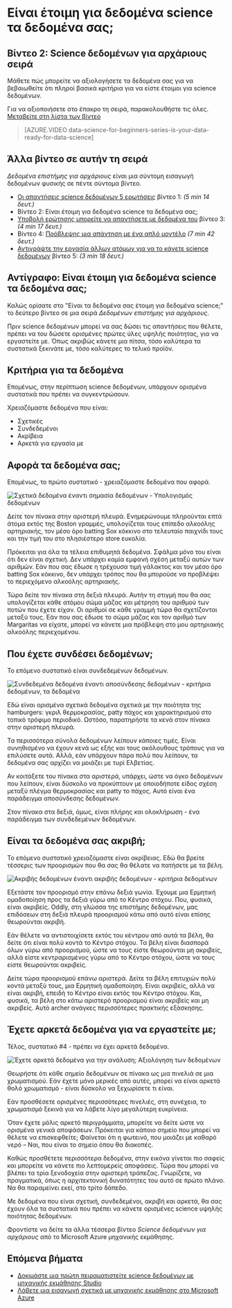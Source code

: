 <properties
   pageTitle="Είναι έτοιμη για δεδομένα science τα δεδομένα σας; Αξιολόγηση των δεδομένων | Microsoft Azure"
   description="Μάθετε τα 4 κριτήρια για τα δεδομένα να είναι έτοιμο για science δεδομένων. Δεδομένα επιστήμης για αρχάριους βίντεο 2 έχει μπετόν παραδείγματα για να σας βοηθήσει με αξιολόγησης βασικών δεδομένων."
   keywords="σχετικά στοιχεία, Υπολογισμός δεδομένων, προετοιμασία δεδομένων, κριτήρια δεδομένων, τα δεδομένα"
   services="machine-learning"
   documentationCenter="na"
   authors="cjgronlund"
   manager="jhubbard"
   editor="cjgronlund"/>

<tags
   ms.service="machine-learning"
   ms.devlang="na"
   ms.topic="article"
   ms.tgt_pltfrm="na"
   ms.workload="na"
   ms.date="10/20/2016"
   ms.author="cgronlun;garye"/>


# <a name="is-your-data-ready-for-data-science"></a>Είναι έτοιμη για δεδομένα science τα δεδομένα σας;

## <a name="video-2-data-science-for-beginners-series"></a>Βίντεο 2: Science δεδομένων για αρχάριους σειρά

Μάθετε πώς μπορείτε να αξιολογήσετε τα δεδομένα σας για να βεβαιωθείτε ότι πληροί βασικά κριτήρια για να είστε έτοιμοι για science δεδομένων.

Για να αξιοποιήσετε στο έπακρο τη σειρά, παρακολουθήστε τις όλες. [Μεταβείτε στη λίστα των βίντεο](#other-videos-in-this-series)

> [AZURE.VIDEO data-science-for-beginners-series-is-your-data-ready-for-data-science]

## <a name="other-videos-in-this-series"></a>Άλλα βίντεο σε αυτήν τη σειρά

*Δεδομένα επιστήμης για αρχάριους* είναι μια σύντομη εισαγωγή δεδομένων φυσικής σε πέντε σύντομα βίντεο.

  * [Οι απαντήσεις science δεδομένων 5 ερωτήσεις](machine-learning-data-science-for-beginners-the-5-questions-data-science-answers.md) βίντεο 1: *(5 min 14 δευτ.)*
  * Βίντεο 2: Είναι έτοιμη για δεδομένα science τα δεδομένα σας;
  * [Υποβολή ερώτησης μπορείτε να απαντήσετε με δεδομένα του](machine-learning-data-science-for-beginners-ask-a-question-you-can-answer-with-data.md) βίντεο 3: *(4 min 17 δευτ.)*
  * Βίντεο 4: [Πρόβλεψης μια απάντηση με ένα απλό μοντέλο](machine-learning-data-science-for-beginners-predict-an-answer-with-a-simple-model.md) *(7 min 42 δευτ.)*
  * [Αντιγράψτε την εργασία άλλων ατόμων για να το κάνετε science δεδομένων](machine-learning-data-science-for-beginners-copy-other-peoples-work-to-do-data-science.md) βίντεο 5: *(3 min 18 δευτ.)*

## <a name="transcript-is-your-data-ready-for-data-science"></a>Αντίγραφο: Είναι έτοιμη για δεδομένα science τα δεδομένα σας;

Καλώς ορίσατε στο "Είναι τα δεδομένα σας έτοιμη για δεδομένα science;" το δεύτερο βίντεο σε μια σειρά *Δεδομένων επιστήμης για αρχάριους*.  

Πριν science δεδομένων μπορεί να σας δώσει τις απαντήσεις που θέλετε, πρέπει να του δώσετε ορισμένες πρώτες ύλες υψηλής ποιότητας, για να εργαστείτε με. Όπως ακριβώς κάνετε μια πίτσα, τόσο καλύτερα τα συστατικά ξεκινάτε με, τόσο καλύτερες το τελικό προϊόν.

## <a name="criteria-for-data"></a>Κριτήρια για τα δεδομένα

Επομένως, στην περίπτωση science δεδομένων, υπάρχουν ορισμένα συστατικά που πρέπει να συγκεντρώσουν.

Χρειαζόμαστε δεδομένα που είναι:

  * Σχετικές
  * Συνδεδεμένοι
  * Ακρίβεια
  * Αρκετά για εργασία με

## <a name="is-your-data-relevant"></a>Αφορά τα δεδομένα σας;

Επομένως, το πρώτο συστατικό - χρειαζόμαστε δεδομένα που αφορά.

![Σχετικά δεδομένα έναντι σημασία δεδομένων - Υπολογισμός δεδομένων](./media/machine-learning-data-science-for-beginners-is-your-data-ready-for-data-science/machine-learning-data-science-relevant-and-irrelevant-data.png)

Δείτε τον πίνακα στην αριστερή πλευρά. Ενημερώνουμε πληρούνται επτά άτομα εκτός της Boston γραμμές, υπολογίζεται τους επίπεδο αλκοόλης αρτηριακής, τον μέσο όρο batting Sox κόκκινο στο τελευταίο παιχνίδι τους και την τιμή του στο πλησιέστερο store ευκολία.

Πρόκειται για όλα τα τέλεια επιθυμητά δεδομένα. Σφάλμα μόνο του είναι ότι δεν είναι σχετική. Δεν υπάρχει καμία εμφανή σχέση μεταξύ αυτών των αριθμών. Εάν που σας έδωσε η τρέχουσα τιμή γάλακτος και τον μέσο όρο batting Sox κόκκινο, δεν υπάρχει τρόπος που θα μπορούσε να προβλέψει το περιεχόμενο αλκοόλης αρτηριακής.

Τώρα δείτε τον πίνακα στη δεξιά πλευρά. Αυτήν τη στιγμή που θα σας υπολογίζεται κάθε ατόμου σώμα μάζας και μέτρηση του αριθμού των ποτών που έχετε είχαν.  Οι αριθμοί σε κάθε γραμμή τώρα θα σχετίζονται μεταξύ τους. Εάν που σας έδωσε το σώμα μάζας και τον αριθμό των Margaritas να είχατε, μπορεί να κάνετε μια πρόβλεψη στο μου αρτηριακής αλκοόλης περιεχομένου.

## <a name="do-you-have-connected-data"></a>Που έχετε συνδέσει δεδομένων;

Το επόμενο συστατικό είναι συνδεδεμένων δεδομένων.

![Συνδεδεμένα δεδομένα έναντι αποσύνδεσης δεδομένων - κριτήρια δεδομένων, τα δεδομένα](./media/machine-learning-data-science-for-beginners-is-your-data-ready-for-data-science/machine-learning-data-science-connected-vs-disconnected-data.png)

Εδώ είναι ορισμένα σχετικά δεδομένα σχετικά με την ποιότητα της hamburgers: γκριλ θερμοκρασίας, patty πάχος και χαρακτηρισμού στο τοπικό τρόφιμο περιοδικό. Ωστόσο, παρατηρήστε τα κενά στον πίνακα στην αριστερή πλευρά.

Τα περισσότερα σύνολα δεδομένων λείπουν κάποιες τιμές. Είναι συνηθισμένο να έχουν κενά ως εξής και τους ακόλουθους τρόπους για να επιλύσετε αυτά. Αλλά, εάν υπάρχουν πάρα πολύ που λείπουν, τα δεδομένα σας αρχίζει να μοιάζει με τυρί Ελβετίας.

Αν κοιτάξετε του πίνακα στα αριστερά, υπάρχει, ώστε να όγκο δεδομένων που λείπουν, είναι δύσκολο να προκύπτουν με οποιοδήποτε είδος σχέση μεταξύ πλέγμα θερμοκρασίας και patty το πάχος. Αυτό είναι ένα παράδειγμα αποσύνδεσης δεδομένων.

Στον πίνακα στα δεξιά, όμως, είναι πλήρης και ολοκλήρωση - ένα παράδειγμα των συνδεδεμένων δεδομένων.

## <a name="is-your-data-accurate"></a>Είναι τα δεδομένα σας ακριβή;

Το επόμενο συστατικό χρειαζόμαστε είναι ακρίβειας. Εδώ θα βρείτε τέσσερις των προορισμών που θα σας θα θέλατε να πατήσετε με τα βέλη.

![Ακριβής δεδομένων έναντι ακριβής δεδομένων - κριτήρια δεδομένων](./media/machine-learning-data-science-for-beginners-is-your-data-ready-for-data-science/machine-learning-data-science-inaccurate-vs-accurate-data.png)

Εξετάστε τον προορισμό στην επάνω δεξιά γωνία. Έχουμε μια Ερμητική ομαδοποίηση προς τα δεξιά γύρω από το Κέντρο στόχου. Που, φυσικά, είναι ακριβείς. Oddly, στη γλώσσα της επιστήμης δεδομένων, μας επιδόσεων στη δεξιά πλευρά προορισμού κάτω από αυτό είναι επίσης θεωρούνται ακριβή.

Εάν θέλετε να αντιστοιχίσετε εκτός του κέντρου από αυτά τα βέλη, θα δείτε ότι είναι πολύ κοντά το Κέντρο στόχου. Τα βέλη είναι διασπορά όλων γύρω από προορισμού, ώστε να τους είστε θεωρούνται μη ακριβείς, αλλά είστε κεντραρισμένος γύρω από το Κέντρο στόχου, ώστε να τους είστε θεωρούνται ακριβείς.

Δείτε τώρα προορισμού επάνω αριστερά. Δείτε τα βέλη επιτυχιών πολύ κοντά μεταξύ τους, μια Ερμητική ομαδοποίηση. Είναι ακριβείς, αλλά να είναι ακριβή, επειδή το Κέντρο είναι εκτός του Κέντρο στόχου. Και, φυσικά, τα βέλη στο κάτω αριστερό προορισμού είναι ακριβείς και μη ακριβείς. Αυτό archer ανάγκες περισσότερες πρακτικής εξάσκησης.

## <a name="do-you-have-enough-data-to-work-with"></a>Έχετε αρκετά δεδομένα για να εργαστείτε με;

Τέλος, συστατικό #4 - πρέπει να έχει αρκετά δεδομένα.

![Έχετε αρκετά δεδομένα για την ανάλυση; Αξιολόγηση των δεδομένων](./media/machine-learning-data-science-for-beginners-is-your-data-ready-for-data-science/machine-learning-data-science-barely-enough-data.png)

Θεωρήστε ότι κάθε σημείο δεδομένων σε πίνακα ως μια πινελιά σε μια χρωματισμού. Εάν έχετε μόνο μερικές από αυτές, μπορεί να είναι αρκετά θολό χρωματισμό - είναι δύσκολο να ξεχωρίσετε τι είναι.

Εάν προσθέσετε ορισμένες περισσότερες πινελιές, στη συνέχεια, το χρωματισμό ξεκινά για να λάβετε λίγο μεγαλύτερη ευκρίνεια.

Όταν έχετε μόλις αρκετό περιγράμματα, μπορείτε να δείτε ώστε να ορισμένα γενικά αποφάσεων. Πρόκειται για κάποιο σημείο που μπορεί να θέλετε να επισκεφθείτε; Φαίνεται ότι η φωτεινό, που μοιάζει με καθαρό νερό – Ναι, που είναι το σημείο όπου θα διακοπές.

Καθώς προσθέτετε περισσότερα δεδομένα, στην εικόνα γίνεται πιο σαφείς και μπορείτε να κάνετε πιο λεπτομερείς αποφάσεις. Τώρα που μπορεί να βλέπει τα τρία ξενοδοχεία στην αριστερή τράπεζας. Γνωρίζετε, να πραγματικά, όπως η αρχιτεκτονική δυνατότητες του αυτό σε πρώτο πλάνο. Να θα παραμείνει εκεί, στο τρίτο δάπεδο.

Με δεδομένα που είναι σχετική, συνδεδεμένοι, ακριβή και αρκετά, θα σας έχουν όλα τα συστατικά που πρέπει να κάνετε ορισμένες science υψηλής ποιότητας δεδομένων.

Φροντίστε να δείτε τα άλλα τέσσερα βίντεο *Science δεδομένων για αρχάριους* από το Microsoft Azure μηχανικής εκμάθησης.




## <a name="next-steps"></a>Επόμενα βήματα

  * [Δοκιμάστε μια πρώτη πειραματιστείτε science δεδομένων με μηχανικής εκμάθησης Studio](machine-learning-create-experiment.md)
  * [Λάβετε μια εισαγωγή σχετικά με μηχανικής εκμάθησης στο Microsoft Azure](machine-learning-what-is-machine-learning.md)
